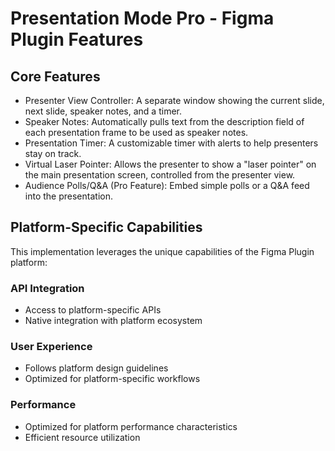 # Presentation Mode Pro - Figma Plugin Features

## Core Features
- Presenter View Controller: A separate window showing the current slide, next slide, speaker notes, and a timer.
- Speaker Notes: Automatically pulls text from the description field of each presentation frame to be used as speaker notes.
- Presentation Timer: A customizable timer with alerts to help presenters stay on track.
- Virtual Laser Pointer: Allows the presenter to show a "laser pointer" on the main presentation screen, controlled from the presenter view.
- Audience Polls/Q&A (Pro Feature): Embed simple polls or a Q&A feed into the presentation.

## Platform-Specific Capabilities
This implementation leverages the unique capabilities of the Figma Plugin platform:

### API Integration
- Access to platform-specific APIs
- Native integration with platform ecosystem

### User Experience
- Follows platform design guidelines
- Optimized for platform-specific workflows

### Performance
- Optimized for platform performance characteristics
- Efficient resource utilization
